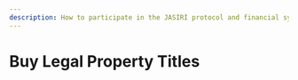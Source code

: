 ```yaml
---
description: How to participate in the JASIRI protocol and financial system at large.
---
```


# Buy Legal Property Titles

